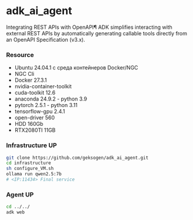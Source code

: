 # adk_ai_agent
Integrating REST APIs with OpenAPI¶
ADK simplifies interacting with external REST APIs by automatically generating callable tools directly from an OpenAPI Specification (v3.x). 

### Resource
* Ubuntu 24.04.1 с среда контейнеров Docker/NGC
* NGC Cli
* Docker 27.3.1
* nvidia-container-toolkit
* cuda-toolkit 12.6
* anaconda 24.9.2 - python 3.9
* pytorch 2.5.1 - python 3.11
* tensorflow-gpu 2.4.1
* open-driver 560
* HDD 160Gb
* RTX2080TI 11GB 


### Infrastructure UP
```Bash
git clone https://github.com/geksogen/adk_ai_agent.git
cd infrastructure
sh configure_VM.sh
ollama run qwen2.5:7b
# <IP:11434> Final service
```

### Agent UP
```Bash
cd ../../
adk web
```
